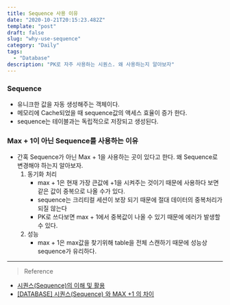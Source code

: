 ```yaml
---
title: Sequence 사용 이유
date: "2020-10-21T20:15:23.482Z"
template: "post"
draft: false
slug: "why-use-sequence"
category: "Daily"
tags:
  - "Database"
description: "PK로 자주 사용하는 시퀀스. 왜 사용하는지 알아보자"
---
```


### Sequence
- 유니크한 값을 자동 생성해주는 객체이다.
- 메모리에 Cache되었을 때 sequence값의 액세스 효율이 증가 한다.
- sequence는 테이블과는 독립적으로 저장되고 생성된다.

### Max + 1이 아닌 Sequence를 사용하는 이유
- 간혹 Sequence가 아닌 Max + 1을 사용하는 곳이 있다고 한다. 왜 Sequence로 변경해야 하는지 알아보자.
    1. 동기화 처리
        - max + 1은 현재 가장 큰값에 +1을 시켜주는 것이기 때문에 사용하다 보면 같은 값이 중복으로 나올 수가 있다.
        - sequence는 크리티컬 세션이 보장 되기 때문에 절대 데이터의 중복처리가 되질 않는다
        - PK로 쓰다보면 max + 1에서 중복값이 나올 수 있기 때문에 에러가 발생할 수 있다.
    2. 성능
        - max + 1은 max값을 찾기위해 table을 전체 스캔하기 때문에 성능상 sequence가 유리하다.

<hr>

> Reference
- [시퀀스(Sequence)의 이해 및 활용](http://www.gurubee.net/lecture/1037)
- [[DATABASE] 시퀀스(Sequence) 와 MAX +1 의 차이](https://mine-it-record.tistory.com/63)


